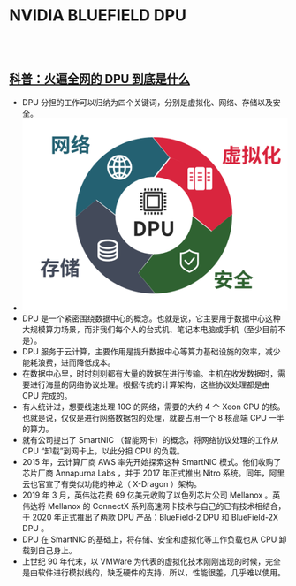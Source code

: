# NVIDIA BLUEFIELD DPU


<br><br>

## [科普：火遍全网的 DPU 到底是什么](https://www.itguowei.com/archives/19423.html)

* DPU 分担的工作可以归纳为四个关键词，分别是虚拟化、网络、存储以及安全。
* ![](./images/dpu_4_keywords.jpg)
* DPU 是一个紧密围绕数据中心的概念。也就是说，它主要用于数据中心这种大规模算力场景，而非我们每个人的台式机、笔记本电脑或手机（至少目前不是）。
* DPU 服务于云计算，主要作用是提升数据中心等算力基础设施的效率，减少能耗浪费，进而降低成本。
* 在数据中心里，时时刻刻都有大量的数据在进行传输。主机在收发数据时，需要进行海量的⽹络协议处理。根据传统的计算架构，这些协议处理都是由 CPU 完成的。
* 有人统计过，想要线速处理 10G 的⽹络，需要的⼤约 4 个 Xeon CPU 的核。也就是说，仅仅是进行⽹络数据包的处理，就要占用⼀个 8 核⾼端 CPU ⼀半的算⼒。
* 就有公司提出了 SmartNIC （智能网卡）的概念，将网络协议处理的工作从 CPU “卸载”到网卡上，以此分担 CPU 的负载。
* 2015 年，云计算厂商 AWS 率先开始探索这种 SmartNIC 模式。他们收购了芯片厂商 Annapurna Labs ，并于 2017 年正式推出 Nitro 系统。同年，阿里云也官宣了有类似功能的神龙（ X-Dragon ）架构。
* 2019 年 3 月，英伟达花费 69 亿美元收购了以色列芯片公司 Mellanox 。英伟达将 Mellanox 的 ConnectX 系列高速网卡技术与自己的已有技术相结合，于 2020 年正式推出了两款 DPU 产品：BlueField-2 DPU 和 BlueField-2X DPU 。
* DPU 在 SmartNIC 的基础上，将存储、安全和虚拟化等工作负载也从 CPU 卸载到自己身上。
* 上世纪 90 年代末，以 VMWare 为代表的虚拟化技术刚刚出现的时候，完全是由软件进行模拟线的，缺乏硬件的支持，所以，性能很差，几乎难以使用。